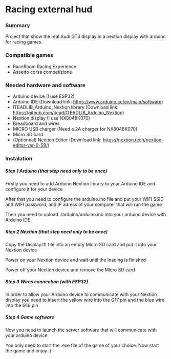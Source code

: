 # Racing external hud

### Summary

Project that show the real Audi GT3 display in a nextion display with arduino for racing games.

### Compatible games

* RaceRoom Racing Experience
* Assetto corsa competizione

### Needed hardware and software

* Arduino device (I use ESP32)
* Arduino IDE (Download link: https://www.arduino.cc/en/main/software)
* ITEADLIB_Arduino_Nextion library (Download link: https://github.com/itead/ITEADLIB_Arduino_Nextion)
* Nextion display (I use NX8048K070)
* Breadboard and wires
* MICRO USB charger (Need a 2A charger for NX8048K070)
* Micro SD card
* (Optionnal) Nextion Editor (Download link: https://nextion.tech/nextion-editor-ver-0-58/)

### Instalation

##### Step 1 Arduino (that step need only to be once)

Firstly you need to add Arduino Nextion library to your Arduino IDE and configure it for your device

After that you need to configure the arduino.ino file and put your WIFI SSID and WIFI password, and IP adress of your computer that will run the game

Then you need to upload ./arduino/arduino.ino into your arduino device with Arduino IDE.

##### Step 2 Nextion (that step need only to be once)

Copy the Display.tft file into an empty Micro SD card and put it into your Nextion device

Power on your Nextion device and wait until the loading is finished

Power off your Nextion device and remove the Micro SD card

##### Step 3 Wires connection (with ESP32)

In order to allow your Arduino device to communicate with your Nextion display you need to insert the yellow wire into the G17 pin and the blue wire into the G16 pin

##### Step 4 Game software

Now you need to launch the server software that will communicate with your arduino device

You only need to start the .exe file of the game of your choice. Now start the game and enjoy :)



